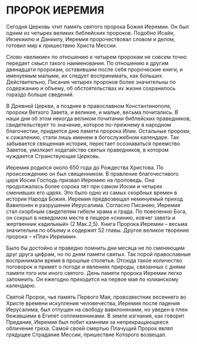 # ПРОРОК ИЕРЕМИЯ

Сегодня Церковь чтит память святого пророка Божия Иеремии. Он был одним из четырех великих библейских пророков. Подобно Исайи, Иезекиилю и Даниилу, Иеремия пророчествовал словом и делом, готовил мир к пришествию Христа Мессии.

Слово «великие» по отношению к четырем пророкам не совсем точно передает смысл такого наименования. По отношению к другим двенадцати пророкам, оставившим после себя пророческие книги, и именуемым малыми, их следует воспринимать, как &#x431;_&#x43E;_&#x43B;ьших. Действительно, Писания четырех пророков более значительны по содержанию и объему, об обстоятельствах их жизни сохранилось гораздо больше сведений.

В Древней Церкви, а позднее в православном Константинополе, пророки Ветхого Завета, и великие, и малые, весьма почитались. В наши дни об этом некогда великом почитании библейских праведников, свидетельствует то значение, которое по-прежнему в народном благочестии, придается дню памяти пророка Илии. Остальные пророки, к сожалению, стали лишь именем в богослужебном календаре. Так забывается священная история, перестает осознаваться преемство Заветов, умолкает ходатайство святых праведников, в котором нуждается Странствующая Церковь.

Иеремия родился около 650 года до Рождества Христова. По происхождению он был священником. В правление благочестивого царя Иосии Господь призвал Иеремию на проповедь. Она продолжалась более сорока лет при самом Иосии и четырех сменивших его царях. Это было одно из самых скорбных времен в истории Народа Божия. Иеремия предвозвещал неминуемый приход Вавилонян и разрушение Иерусалима. Согласно Писанию, Иеремия стал скорбным свидетелем гибели храма и града. По повелению Бога, он сокрыл в неведомом месте в пещере «скинию, ковчег завета и жертвенник кадильный» (2 Мак.2,5). Книга Пророка Иеремии – весьма значительна по объему и содержит 52 главы. Другое великое творение пророка – «Плач Иеремии».

Было бы достойно и праведно помнить дни месяца не по сменяющим друг друга цифрам, но по дням памяти святых. Так порой православные воспринимали время в прошлые столетья. Отсюда такое количество поговорок и примет о погоде и явлениях природы, связанных с днями памяти того или иного святого. День памяти пророка Иеремии легко запомнить. Он ежегодно приходится на первое мая по юлианскому календарю.

Святой Пророк, чья память Первого Мая, провозвестник весеннего во Христе времени искупления человечества, Иеремия после падения Иерусалима, был отпущен на свободу вавилонянами, но уведен в плен бежавшими в Египет соплеменниками. В земле изгнания, как говорит Предание, Иеремия был побит камнями за непрекращающееся обличение греха. Самой своей смертью Плачущий Пророк являл грядущее Страдание Мессии, пришествие Которого возвещал.
